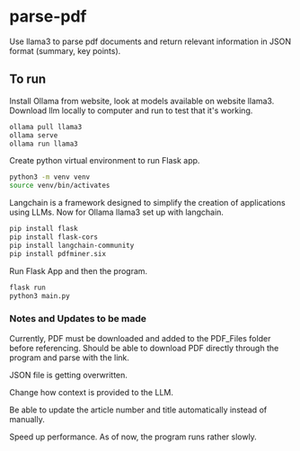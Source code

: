 # parse-pdf
Use llama3 to parse pdf documents and return relevant information in JSON format (summary, key points).

## To run

Install Ollama from website, look at models available on website llama3. Download llm locally to computer and run to test that it's working.
```bash
ollama pull llama3
ollama serve
ollama run llama3
```

Create python virtual environment to run Flask app.
```bash
python3 -m venv venv
source venv/bin/activates
```

Langchain is a framework designed to simplify the creation of applications using LLMs. Now for Ollama llama3 set up with langchain.
```bash
pip install flask
pip install flask-cors
pip install langchain-community
pip install pdfminer.six
```

Run Flask App and then the program.
```python
flask run
python3 main.py
```

### Notes and Updates to be made

Currently, PDF must be downloaded and added to the PDF_Files folder before referencing. Should be able to download PDF directly through the program and parse with the link.

JSON file is getting overwritten.

Change how context is provided to the LLM.

Be able to update the article number and title automatically instead of manually.

Speed up performance. As of now, the program runs rather slowly.

